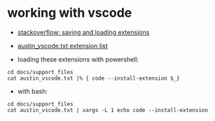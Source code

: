 # working with vscode

* [stackoverflow: saving and loading extensions](https://stackoverflow.com/questions/35773299/how-can-you-export-the-visual-studio-code-extension-list)

* [austin_vscode.txt extension list](support_files/austin_vscode.txt)

* loading these extensions with powershell:

```
cd docs/support_files
cat austin_vscode.txt |% { code --install-extension $_}
```

* with bash:

```
cd docs/support_files
cat austin_vscode.txt | xargs -L 1 echo code --install-extension
```

